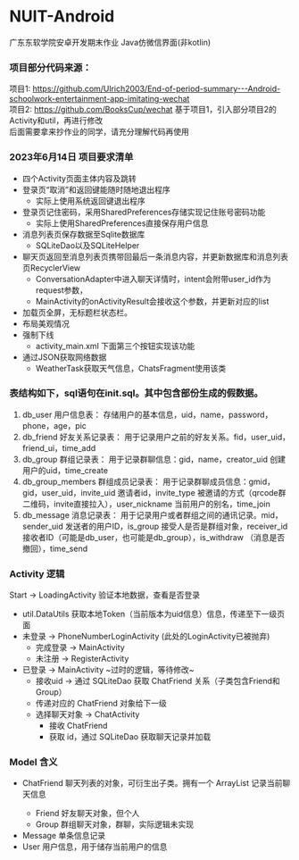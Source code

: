 # NUIT-Android
广东东软学院安卓开发期末作业
Java仿微信界面(非kotlin)

### 项目部分代码来源：
项目1: https://github.com/Ulrich2003/End-of-period-summary---Android-schoolwork-entertainment-app-imitating-wechat  
项目2: https://github.com/BooksCup/wechat
基于项目1，引入部分项目2的Activity和util，再进行修改   
后面需要拿来抄作业的同学，请充分理解代码再使用  

### 2023年6月14日 项目要求清单
 - 四个Activity页面主体内容及跳转 
 - 登录页“取消”和返回键能随时随地退出程序 
   - 实际上使用系统返回键退出程序
 - 登录页记住密码，采用SharedPreferences存储实现记住账号密码功能
   - 实际上使用SharedPreferences直接保存用户信息
 - 消息列表页保存数据至Sqlite数据库 
   - SQLiteDao以及SQLiteHelper
 - 聊天页返回至消息列表页携带回最后一条消息内容，并更新数据库和消息列表页RecyclerView 
   - ConversationAdapter中进入聊天详情时，intent会附带user_id作为request参数，
   - MainActivity的onActivityResult会接收这个参数，并更新对应的list
 - 加载页全屏，无标题栏状态栏。 
 - 布局美观情况 
 - 强制下线
   - activity_main.xml 下面第三个按钮实现该功能
 - 通过JSON获取网络数据
   - WeatherTask获取天气信息，ChatsFragment使用该类


### 表结构如下，sql语句在init.sql。其中包含部份生成的假数据。

1. db_user 用户信息表：
   存储用户的基本信息，uid，name，password，phone，age，pic
2. db_friend 好友关系记录表：
   用于记录用户之前的好友关系。fid，user_uid，friend_ui，time_add
3. db_group 群组记录表：
   用于记录群聊信息：gid，name，creator_uid 创建用户的uid，time_create
4. db_group_members 群组成员记录表：
   用于记录群聊成员信息：gmid，gid，user_uid，invite_uid 邀请者id，invite_type 被邀请的方式（qrcode群二维码，invite直接拉入），user_nickname 当前用户的别名，time_join
5. db_message 消息记录表：
   用于记录用户或者群组之间的通讯记录。mid，sender_uid 发送者的用户ID，is_group 接受人是否是群组对象，receiver_id 接收者ID（可能是db_user，也可能是db_group），is_withdraw （消息是否撤回），time_send

### Activity 逻辑 

Start -> LoadingActivity 验证本地数据，查看是否登录
   - util.DataUtils 获取本地Token（当前版本为uid信息）信息，传递至下一级页面
   - 未登录 -> PhoneNumberLoginActivity (此处的LoginActivity已被抛弃)
     - 完成登录 -> MainActivity
     - 未注册 -> RegisterActivity
   - 已登录 -> MainActivity ~过时的逻辑，等待修改~
     - 接收uid -> 通过 SQLiteDao 获取 ChatFriend 关系（子类包含Friend和Group）
     - 传递对应的 ChatFriend 对象给下一级
     - 选择聊天对象 -> ChatActivity
       - 接收 ChatFriend
       - 获取 id，通过 SQLiteDao 获取聊天记录并加载

### Model 含义
   - ChatFriend 聊天列表的对象，可衍生出子类。拥有一个 ArrayList<Message> 记录当前聊天信息
     - Friend 好友聊天对象，但个人
     - Group 群组聊天对象，群聊，实际逻辑未实现
   - Message 单条信息记录
   - User 用户信息，用于储存当前用户的信息